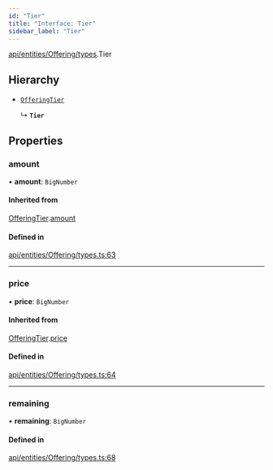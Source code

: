 ```yaml
---
id: "Tier"
title: "Interface: Tier"
sidebar_label: "Tier"
---
```


[api/entities/Offering/types](../../../../../../modules/API/Entities/Offering/Types/Types.md).Tier

## Hierarchy

- [`OfferingTier`](../OfferingTier/OfferingTier.md)

  ↳ **`Tier`**

## Properties

### amount

• **amount**: `BigNumber`

#### Inherited from

[OfferingTier](../OfferingTier/OfferingTier.md).[amount](../OfferingTier/OfferingTier.md#amount)

#### Defined in

[api/entities/Offering/types.ts:63](https://github.com/F-OBrien/polymesh-sdk/blob/012f1745/src/api/entities/Offering/types.ts#L63)

___

### price

• **price**: `BigNumber`

#### Inherited from

[OfferingTier](../OfferingTier/OfferingTier.md).[price](../OfferingTier/OfferingTier.md#price)

#### Defined in

[api/entities/Offering/types.ts:64](https://github.com/F-OBrien/polymesh-sdk/blob/012f1745/src/api/entities/Offering/types.ts#L64)

___

### remaining

• **remaining**: `BigNumber`

#### Defined in

[api/entities/Offering/types.ts:68](https://github.com/F-OBrien/polymesh-sdk/blob/012f1745/src/api/entities/Offering/types.ts#L68)
